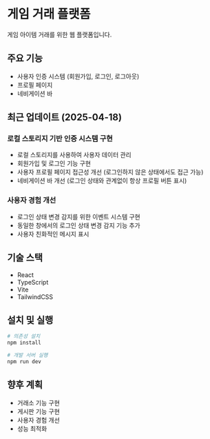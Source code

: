 # 게임 거래 플랫폼

게임 아이템 거래를 위한 웹 플랫폼입니다.

## 주요 기능

- 사용자 인증 시스템 (회원가입, 로그인, 로그아웃)
- 프로필 페이지
- 네비게이션 바

## 최근 업데이트 (2025-04-18)

### 로컬 스토리지 기반 인증 시스템 구현

- 로컬 스토리지를 사용하여 사용자 데이터 관리
- 회원가입 및 로그인 기능 구현
- 사용자 프로필 페이지 접근성 개선 (로그인하지 않은 상태에서도 접근 가능)
- 네비게이션 바 개선 (로그인 상태와 관계없이 항상 프로필 버튼 표시)

### 사용자 경험 개선

- 로그인 상태 변경 감지를 위한 이벤트 시스템 구현
- 동일한 창에서의 로그인 상태 변경 감지 기능 추가
- 사용자 친화적인 메시지 표시

## 기술 스택

- React
- TypeScript
- Vite
- TailwindCSS

## 설치 및 실행

```bash
# 의존성 설치
npm install

# 개발 서버 실행
npm run dev
```

## 향후 계획

- 거래소 기능 구현
- 게시판 기능 구현
- 사용자 경험 개선
- 성능 최적화
